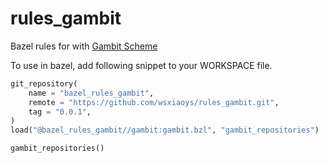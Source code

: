 # rules_gambit

Bazel rules for with [Gambit Scheme](http://gambitscheme.org)

To use in bazel, add following snippet to your WORKSPACE file.

```python
git_repository(
    name = "bazel_rules_gambit",
    remote = "https://github.com/wsxiaoys/rules_gambit.git",
    tag = "0.0.1",
)
load("@bazel_rules_gambit//gambit:gambit.bzl", "gambit_repositories")

gambit_repositories()
```
